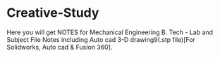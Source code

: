 # Creative-Study
Here you will get NOTES for Mechanical Engineering B. Tech - Lab and Subject File Notes including Auto cad 3-D drawing9(.stp file)[For Solidworks, Auto cad &amp; Fusion 360].
